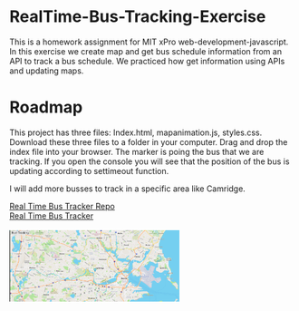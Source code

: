 # RealTime-Bus-Tracking-Exercise
This is a homework assignment for MIT xPro web-development-javascript. 
In this exercise we create map and get bus schedule information from an API
to track a bus schedule. We practiced how get information using APIs and updating maps. 


# Roadmap
This project has three files: Index.html, mapanimation.js, styles.css. Download these three files to a folder in your computer. Drag and drop the index file into your browser. The marker is poing the bus that we are tracking. If you open the console you will see that the position of the bus is updating according to settimeout function.

I will add more busses to track in a specific area like Camridge. 

<a href="https://github.com/hicranA/RealTime-Bus-Tracking-Excersize">Real Time Bus Tracker Repo</a><br>
<a href= "https://hicrana.github.io/RealTime-Bus-Tracking-Excersize/"> Real Time Bus Tracker</a><br><br>
<img src="map.PNG" width='300'/>
